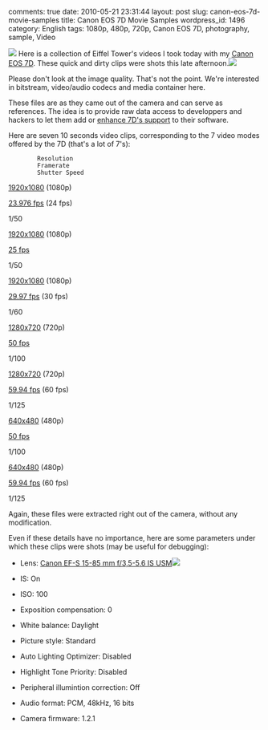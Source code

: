 comments: true
date: 2010-05-21 23:31:44
layout: post
slug: canon-eos-7d-movie-samples
title: Canon EOS 7D Movie Samples
wordpress_id: 1496
category: English
tags: 1080p, 480p, 720p, Canon EOS 7D, photography, sample, Video

[![](http://kevin.deldycke.com/wp-content/uploads/2010/05/eiffel-tower-video-sample-preview-150x150.jpg)](http://kevin.deldycke.com/wp-content/uploads/2010/05/eiffel-tower-video-sample-preview.jpg) Here is a collection of Eiffel Tower's videos I took today with my [Canon EOS 7D](http://www.amazon.com/gp/product/B002NEGTTW/ref=as_li_tf_tl?ie=UTF8&tag=kevideld-20&linkCode=as2&camp=217145&creative=399381&creativeASIN=B002NEGTTW). These quick and dirty clips were shots this late afternoon.![](http://www.assoc-amazon.com/e/ir?t=kevideld-20&l=as2&o=1&a=B002NEGTTW&camp=217145&creative=399381)

Please don't look at the image quality. That's not the point. We're interested in bitstream, video/audio codecs and media container here.

These files are as they came out of the camera and can serve as references. The idea is to provide raw data access to developpers and hackers to let them add or [enhance 7D's support](http://www.kdenlive.org/video-editor/canon-eos-7d) to their software.

Here are seven 10 seconds video clips, corresponding to the 7 video modes offered by the 7D (that's a lot of 7's):







            Resolution
            Framerate
            Shutter Speed







[1920x1080](http://kevin.deldycke.com/static/documents/canon-eos-7d-movie-samples/1080p-23.976fps.mov) (1080p)


[23.976 fps](http://kevin.deldycke.com/static/documents/canon-eos-7d-movie-samples/1080p-23.976fps.mov) (24 fps)


1/50






[1920x1080](http://kevin.deldycke.com/static/documents/canon-eos-7d-movie-samples/1080p-25fps.mov) (1080p)


[25 fps](http://kevin.deldycke.com/static/documents/canon-eos-7d-movie-samples/1080p-25fps.mov)


1/50






[1920x1080](http://kevin.deldycke.com/static/documents/canon-eos-7d-movie-samples/1080p-29.97fps.mov) (1080p)


[29.97 fps](http://kevin.deldycke.com/static/documents/canon-eos-7d-movie-samples/1080p-29.97fps.mov) (30 fps)


1/60






[1280x720](http://kevin.deldycke.com/static/documents/canon-eos-7d-movie-samples/720p-50fps.mov) (720p)


[50 fps](http://kevin.deldycke.com/static/documents/canon-eos-7d-movie-samples/720p-50fps.mov)


1/100






[1280x720](http://kevin.deldycke.com/static/documents/canon-eos-7d-movie-samples/720p-59.94fps.mov) (720p)


[59.94 fps](http://kevin.deldycke.com/static/documents/canon-eos-7d-movie-samples/720p-59.94fps.mov) (60 fps)


1/125






[640x480](http://kevin.deldycke.com/static/documents/canon-eos-7d-movie-samples/480p-50fps.mov) (480p)


[50 fps](http://kevin.deldycke.com/static/documents/canon-eos-7d-movie-samples/480p-50fps.mov)


1/100






[640x480](http://kevin.deldycke.com/static/documents/canon-eos-7d-movie-samples/480p-59.94fps.mov) (480p)


[59.94 fps](http://kevin.deldycke.com/static/documents/canon-eos-7d-movie-samples/480p-59.94fps.mov) (60 fps)


1/125





Again, these files were extracted right out of the camera, without any modification.

Even if these details have no importance, here are some parameters under which these clips were shots (may be useful for debugging):




  * Lens: [Canon EF-S 15-85 mm f/3,5-5,6 IS USM](http://www.amazon.com/gp/product/B002NEGTTM/ref=as_li_tf_tl?ie=UTF8&tag=kevideld-20&linkCode=as2&camp=217145&creative=399373&creativeASIN=B002NEGTTM)![](http://www.assoc-amazon.com/e/ir?t=kevideld-20&l=as2&o=1&a=B002NEGTTM&camp=217145&creative=399373)


  * IS: On


  * ISO: 100


  * Exposition compensation: 0


  * White balance: Daylight


  * Picture style: Standard


  * Auto Lighting Optimizer: Disabled


  * Highlight Tone Priority: Disabled


  * Peripheral illumintion correction: Off


  * Audio format: PCM, 48kHz, 16 bits


  * Camera firmware: 1.2.1


